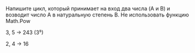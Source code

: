Напишите цикл, который принимает на вход два числа (A и B) и возводит число A в натуральную степень B. Не использовать функцию Math.Pow

3, 5 -> 243 (3⁵)

2, 4 -> 16